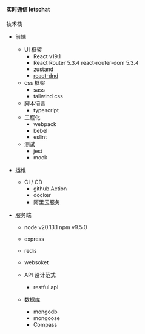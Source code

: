 #### 实时通信 letschat
技术栈
- 前端
  - UI 框架
    - React v19.1
    - React Router 5.3.4 react-router-dom 5.3.4
    - zustand
    - [react-dnd](https://www.npmjs.com/package/react-dnd)
  - css 框架
    - sass
    - tailwind css
  - 脚本语言
    - typescript
  - 工程化
    - webpack
    - bebel 
    - eslint
  - 测试
    - jest
    - mock
  
- 运维
  - CI / CD
    - github Action
    - docker
    - 阿里云服务

- 服务端
  - node v20.13.1 npm v9.5.0
  - express
  - redis
  - websoket
  - API 设计范式
    - restful api

  - 数据库 
    - mongodb
    - mongoose
    - Compass 

    
